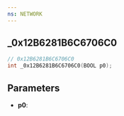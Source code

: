 ```yaml
---
ns: NETWORK
---
```

## _0x12B6281B6C6706C0

```c
// 0x12B6281B6C6706C0
int _0x12B6281B6C6706C0(BOOL p0);
```

## Parameters
* **p0**:

